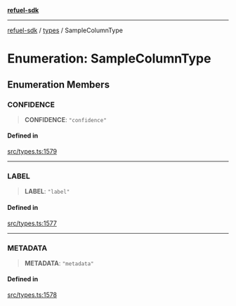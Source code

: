 [**refuel-sdk**](../../README.md)

***

[refuel-sdk](../../modules.md) / [types](../README.md) / SampleColumnType

# Enumeration: SampleColumnType

## Enumeration Members

### CONFIDENCE

> **CONFIDENCE**: `"confidence"`

#### Defined in

[src/types.ts:1579](https://github.com/refuel-ai/refuel-sdk/blob/6bdaa976108229093d96ed4ea0b79dde2d2eeea9/src/types.ts#L1579)

***

### LABEL

> **LABEL**: `"label"`

#### Defined in

[src/types.ts:1577](https://github.com/refuel-ai/refuel-sdk/blob/6bdaa976108229093d96ed4ea0b79dde2d2eeea9/src/types.ts#L1577)

***

### METADATA

> **METADATA**: `"metadata"`

#### Defined in

[src/types.ts:1578](https://github.com/refuel-ai/refuel-sdk/blob/6bdaa976108229093d96ed4ea0b79dde2d2eeea9/src/types.ts#L1578)
